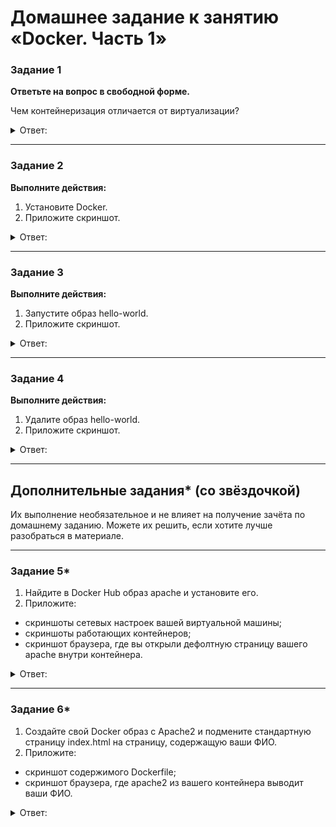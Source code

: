 # Домашнее задание к занятию «Docker. Часть 1»

### Задание 1

**Ответьте на вопрос в свободной форме.** 

Чем контейнеризация отличается от виртуализации?

<details> 
<summary> Ответ:  </summary>

> Виртуализация — это копия физической машины. Программа виртуализации установлена в операционной системе физической машины. Виртуальных машин может быть любое количество, зависит от ресурсов физической машины. 
 
> Контейнеризация — это программный код, благодаря которому можно приложение запаковать и сделать его переносимым, чтобы запускать его во всех типах физических или виртуальных сред.
 
> Отличие — основное это принцип работы. Контейнер — это образ программы от есть файл. Виртуализация используют гипервизоры, которые обеспечивают связь между гостевой операционной системой и операционной системой хоста. И размеры виртуальные машины занимают гигабайты, а файлы контейнеров меньшие, их объем измеряется в МБ. 

</details> 

---

### Задание 2 

**Выполните действия:**

1. Установите Docker.
1. Приложите скриншот.

<details> 
<summary> Ответ:  </summary>
 Установим Docker на вирт машина с Alpine 
 Команда 
 
 ```
 apk add docker docker-compose
 ```
 
![](https://user-images.githubusercontent.com/134618774/243060948-ca0b87ab-f1e7-49f3-9148-f3732d6941c0.png)
 
Запустим и проверим Docker

![](https://user-images.githubusercontent.com/134618774/243061483-467d1538-2f89-4b24-8af3-d9b207c29f41.png) 
 
Слои образа
 
![](https://user-images.githubusercontent.com/134618774/243065845-2bf20ab1-1fcd-43e3-9366-0e6b81e04be5.png)
</details> 

---

### Задание 3

**Выполните действия:**

1. Запустите образ hello-world.
1. Приложите скриншот.

<details> 
<summary> Ответ:  </summary>
 Команда 
 
 ```
 docker run hello-world
 ```
 
 запустит образ Hello- world
 
 Команда 
 
 ```
 docker images
 ```
Контейнер с образом
 
 ![](https://user-images.githubusercontent.com/134618774/243068303-6e1f24c2-8381-40e3-985f-1a194ed6f336.png)
 
 Список контейнеров
 ```
 docker ps -a
```
 
 ![](https://user-images.githubusercontent.com/134618774/243067856-7da0140e-7454-4431-b3a1-c643fc93ef2b.png)
 
</details> 

---

### Задание 4 

**Выполните действия:**

1. Удалите образ hello-world.
1. Приложите скриншот.

<details> 
<summary> Ответ:  </summary>
 
 команда удаления образа
 
 ```
 docker rm [имя или id образа]
 ```
 
 ![]()
 
</details> 

---

## Дополнительные задания* (со звёздочкой)

Их выполнение необязательное и не влияет на получение зачёта по домашнему заданию. Можете их решить, если хотите лучше разобраться в материале.

---

### Задание 5*

1. Найдите в Docker Hub образ apache и установите его.
1. Приложите:
 * скриншоты сетевых настроек вашей виртуальной машины;
 * скриншоты работающих контейнеров;
 * скриншот браузера, где вы открыли дефолтную страницу вашего apache внутри контейнера.

<details> 
<summary> Ответ:  </summary>
 
</details> 

---

### Задание 6*

1. Создайте свой Docker образ с Apache2 и подмените стандартную страницу index.html на страницу, содержащую ваши ФИО.
1. Приложите:
 * скриншот содержимого Dockerfile;
 * скриншот браузера, где apache2 из вашего контейнера выводит ваши ФИО.

<details> 
<summary> Ответ:  </summary>
 
</details> 

